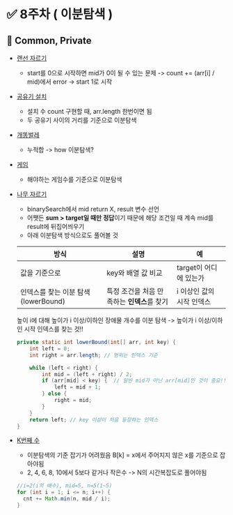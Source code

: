 # ✅ 8주차 ( 이분탐색 )

## 📝 Common, Private

- [랜선 자르기](https://www.acmicpc.net/problem/1654)
  - start를 0으로 시작하면 mid가 0이 될 수 있는 문제 -> count += (arr[i] / mid)에서 error -> start 1로 시작
- [공유기 설치](https://www.acmicpc.net/problem/2110)
  - 설치 수 count 구현할 때, arr.length 한번이면 됨
  - 두 공유기 사이의 거리를 기준으로 이분탐색
- [개똥벌레](https://www.acmicpc.net/problem/3020)
  - 누적합 -> how 이분탐색?
- [게임](https://www.acmicpc.net/problem/1072)
  - 해야하는 게임수를 기준으로 이분탐색 
- [나무 자르기](https://www.acmicpc.net/problem/2805)
  - binarySearch에서 mid return X, result 변수 선언
  - 어쨋든 **sum > target일 때만 정답**이기 때문에 해당 조건일 때 계속 mid를 result에 뒤집어씌우기
  - 아래 이분탐색 방식으로도 풀어볼 것
    
  |방식|설명|예|
  |------|---|---|
  |값을 기준으로|key와 배열 값 비교|target이 어디에 있는가|
  |인덱스를 찾는 이분 탐색 (lowerBound)|특정 조건을 처음 만족하는 **인덱스**를 찾기|i 이상인 값의 시작 인덱스|
  
  높이 i에 대해 높이가 i 이상/이하인 장애물 개수를 이분 탐색
  -> 높이가 i 이상/이하인 시작 인덱스를 찾는 것!!
  ```java
  private static int lowerBound(int[] arr, int key) {
      int left = 0;
      int right = arr.length; // 범위는 인덱스 기준
  
      while (left < right) {
          int mid = (left + right) / 2;
          if (arr[mid] < key) {  // 일반 mid가 아닌 arr[mid]인 것이 중요!!
              left = mid + 1;
          } else {
              right = mid;
          }
      }
      return left; // key 이상이 처음 등장하는 인덱스
  }
  ```
- [K번째 수](https://www.acmicpc.net/problem/1300)
  - 이분탐색의 기준 잡기가 어려웠음 B[k] = x에서 주어지지 않은 x를 기준으로 잡아야됨
  - 2, 4, 6, 8, 10에서 5보다 같거나 작은수 -> N의 시간복잡도로 풀어야됨
  ```java
  //i=2(i의 배수), mid=5, n=5(1~5)
  for (int i = 1; i <= n; i++) {
    cnt += Math.min(n, mid / i);
  }
  ```
